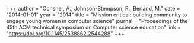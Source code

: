 +++
author = "Ochsner, A., Johnson-Stempson, R., Berland, M."
date = "2014-01-01"
year = "2014"
title = "Mission critical: building community to engage young women in computer science"
journal = "Proceedings of the 45th ACM technical symposium on Computer science education"
link = "https://doi.org/10.1145/2538862.2544288"
+++